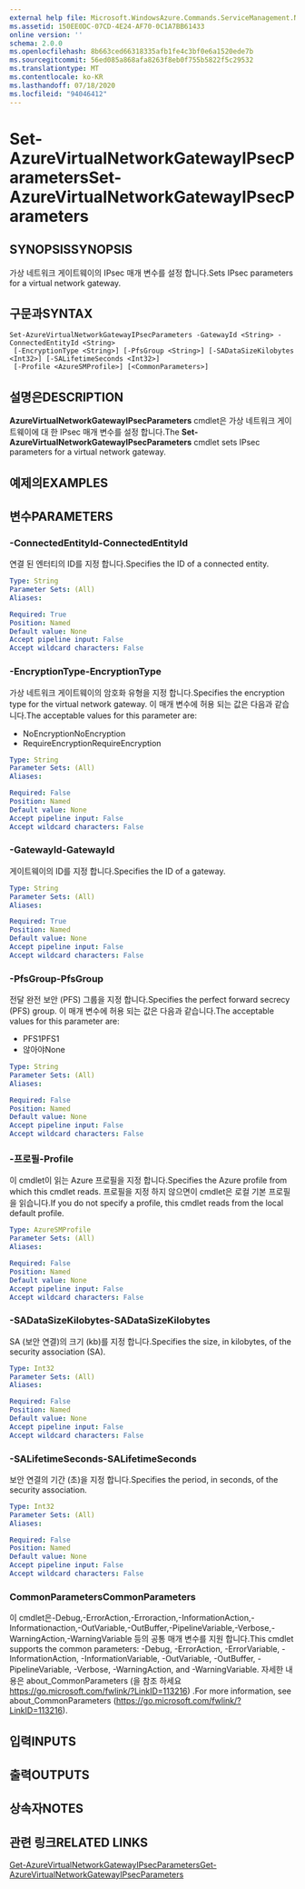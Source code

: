 ```yaml
---
external help file: Microsoft.WindowsAzure.Commands.ServiceManagement.Network.dll-Help.xml
ms.assetid: 150EE0DC-07CD-4E24-AF70-0C1A7BB61433
online version: ''
schema: 2.0.0
ms.openlocfilehash: 8b663ced66318335afb1fe4c3bf0e6a1520ede7b
ms.sourcegitcommit: 56ed085a868afa8263f8eb0f755b5822f5c29532
ms.translationtype: MT
ms.contentlocale: ko-KR
ms.lasthandoff: 07/18/2020
ms.locfileid: "94046412"
---
```

# <span data-ttu-id="206f5-101">Set-AzureVirtualNetworkGatewayIPsecParameters</span><span class="sxs-lookup"><span data-stu-id="206f5-101">Set-AzureVirtualNetworkGatewayIPsecParameters</span></span>

## <span data-ttu-id="206f5-102">SYNOPSIS</span><span class="sxs-lookup"><span data-stu-id="206f5-102">SYNOPSIS</span></span>
<span data-ttu-id="206f5-103">가상 네트워크 게이트웨이의 IPsec 매개 변수를 설정 합니다.</span><span class="sxs-lookup"><span data-stu-id="206f5-103">Sets IPsec parameters for a virtual network gateway.</span></span>

## <span data-ttu-id="206f5-104">구문과</span><span class="sxs-lookup"><span data-stu-id="206f5-104">SYNTAX</span></span>

```
Set-AzureVirtualNetworkGatewayIPsecParameters -GatewayId <String> -ConnectedEntityId <String>
 [-EncryptionType <String>] [-PfsGroup <String>] [-SADataSizeKilobytes <Int32>] [-SALifetimeSeconds <Int32>]
 [-Profile <AzureSMProfile>] [<CommonParameters>]
```

## <span data-ttu-id="206f5-105">설명은</span><span class="sxs-lookup"><span data-stu-id="206f5-105">DESCRIPTION</span></span>
<span data-ttu-id="206f5-106">**AzureVirtualNetworkGatewayIPsecParameters** cmdlet은 가상 네트워크 게이트웨이에 대 한 IPsec 매개 변수를 설정 합니다.</span><span class="sxs-lookup"><span data-stu-id="206f5-106">The **Set-AzureVirtualNetworkGatewayIPsecParameters** cmdlet sets IPsec parameters for a virtual network gateway.</span></span>

## <span data-ttu-id="206f5-107">예제의</span><span class="sxs-lookup"><span data-stu-id="206f5-107">EXAMPLES</span></span>

## <span data-ttu-id="206f5-108">변수</span><span class="sxs-lookup"><span data-stu-id="206f5-108">PARAMETERS</span></span>

### <span data-ttu-id="206f5-109">-ConnectedEntityId</span><span class="sxs-lookup"><span data-stu-id="206f5-109">-ConnectedEntityId</span></span>
<span data-ttu-id="206f5-110">연결 된 엔터티의 ID를 지정 합니다.</span><span class="sxs-lookup"><span data-stu-id="206f5-110">Specifies the ID of a connected entity.</span></span>

```yaml
Type: String
Parameter Sets: (All)
Aliases: 

Required: True
Position: Named
Default value: None
Accept pipeline input: False
Accept wildcard characters: False
```

### <span data-ttu-id="206f5-111">-EncryptionType</span><span class="sxs-lookup"><span data-stu-id="206f5-111">-EncryptionType</span></span>
<span data-ttu-id="206f5-112">가상 네트워크 게이트웨이의 암호화 유형을 지정 합니다.</span><span class="sxs-lookup"><span data-stu-id="206f5-112">Specifies the encryption type for the virtual network gateway.</span></span>
<span data-ttu-id="206f5-113">이 매개 변수에 허용 되는 값은 다음과 같습니다.</span><span class="sxs-lookup"><span data-stu-id="206f5-113">The acceptable values for this parameter are:</span></span>

- <span data-ttu-id="206f5-114">NoEncryption</span><span class="sxs-lookup"><span data-stu-id="206f5-114">NoEncryption</span></span>
- <span data-ttu-id="206f5-115">RequireEncryption</span><span class="sxs-lookup"><span data-stu-id="206f5-115">RequireEncryption</span></span>

```yaml
Type: String
Parameter Sets: (All)
Aliases: 

Required: False
Position: Named
Default value: None
Accept pipeline input: False
Accept wildcard characters: False
```

### <span data-ttu-id="206f5-116">-GatewayId</span><span class="sxs-lookup"><span data-stu-id="206f5-116">-GatewayId</span></span>
<span data-ttu-id="206f5-117">게이트웨이의 ID를 지정 합니다.</span><span class="sxs-lookup"><span data-stu-id="206f5-117">Specifies the ID of a gateway.</span></span>

```yaml
Type: String
Parameter Sets: (All)
Aliases: 

Required: True
Position: Named
Default value: None
Accept pipeline input: False
Accept wildcard characters: False
```

### <span data-ttu-id="206f5-118">-PfsGroup</span><span class="sxs-lookup"><span data-stu-id="206f5-118">-PfsGroup</span></span>
<span data-ttu-id="206f5-119">전달 완전 보안 (PFS) 그룹을 지정 합니다.</span><span class="sxs-lookup"><span data-stu-id="206f5-119">Specifies the perfect forward secrecy (PFS) group.</span></span>
<span data-ttu-id="206f5-120">이 매개 변수에 허용 되는 값은 다음과 같습니다.</span><span class="sxs-lookup"><span data-stu-id="206f5-120">The acceptable values for this parameter are:</span></span>

- <span data-ttu-id="206f5-121">PFS1</span><span class="sxs-lookup"><span data-stu-id="206f5-121">PFS1</span></span>
- <span data-ttu-id="206f5-122">않아야</span><span class="sxs-lookup"><span data-stu-id="206f5-122">None</span></span>

```yaml
Type: String
Parameter Sets: (All)
Aliases: 

Required: False
Position: Named
Default value: None
Accept pipeline input: False
Accept wildcard characters: False
```

### <span data-ttu-id="206f5-123">-프로필</span><span class="sxs-lookup"><span data-stu-id="206f5-123">-Profile</span></span>
<span data-ttu-id="206f5-124">이 cmdlet이 읽는 Azure 프로필을 지정 합니다.</span><span class="sxs-lookup"><span data-stu-id="206f5-124">Specifies the Azure profile from which this cmdlet reads.</span></span> <span data-ttu-id="206f5-125">프로필을 지정 하지 않으면이 cmdlet은 로컬 기본 프로필을 읽습니다.</span><span class="sxs-lookup"><span data-stu-id="206f5-125">If you do not specify a profile, this cmdlet reads from the local default profile.</span></span>

```yaml
Type: AzureSMProfile
Parameter Sets: (All)
Aliases: 

Required: False
Position: Named
Default value: None
Accept pipeline input: False
Accept wildcard characters: False
```

### <span data-ttu-id="206f5-126">-SADataSizeKilobytes</span><span class="sxs-lookup"><span data-stu-id="206f5-126">-SADataSizeKilobytes</span></span>
<span data-ttu-id="206f5-127">SA (보안 연결)의 크기 (kb)를 지정 합니다.</span><span class="sxs-lookup"><span data-stu-id="206f5-127">Specifies the size, in kilobytes, of the security association (SA).</span></span>

```yaml
Type: Int32
Parameter Sets: (All)
Aliases: 

Required: False
Position: Named
Default value: None
Accept pipeline input: False
Accept wildcard characters: False
```

### <span data-ttu-id="206f5-128">-SALifetimeSeconds</span><span class="sxs-lookup"><span data-stu-id="206f5-128">-SALifetimeSeconds</span></span>
<span data-ttu-id="206f5-129">보안 연결의 기간 (초)을 지정 합니다.</span><span class="sxs-lookup"><span data-stu-id="206f5-129">Specifies the period, in seconds, of the security association.</span></span>

```yaml
Type: Int32
Parameter Sets: (All)
Aliases: 

Required: False
Position: Named
Default value: None
Accept pipeline input: False
Accept wildcard characters: False
```

### <span data-ttu-id="206f5-130">CommonParameters</span><span class="sxs-lookup"><span data-stu-id="206f5-130">CommonParameters</span></span>
<span data-ttu-id="206f5-131">이 cmdlet은-Debug,-ErrorAction,-Erroraction,-InformationAction,-Informationaction,-OutVariable,-OutBuffer,-PipelineVariable,-Verbose,-WarningAction,-WarningVariable 등의 공통 매개 변수를 지원 합니다.</span><span class="sxs-lookup"><span data-stu-id="206f5-131">This cmdlet supports the common parameters: -Debug, -ErrorAction, -ErrorVariable, -InformationAction, -InformationVariable, -OutVariable, -OutBuffer, -PipelineVariable, -Verbose, -WarningAction, and -WarningVariable.</span></span> <span data-ttu-id="206f5-132">자세한 내용은 about_CommonParameters (을 참조 하세요 https://go.microsoft.com/fwlink/?LinkID=113216) .</span><span class="sxs-lookup"><span data-stu-id="206f5-132">For more information, see about_CommonParameters (https://go.microsoft.com/fwlink/?LinkID=113216).</span></span>

## <span data-ttu-id="206f5-133">입력</span><span class="sxs-lookup"><span data-stu-id="206f5-133">INPUTS</span></span>

## <span data-ttu-id="206f5-134">출력</span><span class="sxs-lookup"><span data-stu-id="206f5-134">OUTPUTS</span></span>

## <span data-ttu-id="206f5-135">상속자</span><span class="sxs-lookup"><span data-stu-id="206f5-135">NOTES</span></span>

## <span data-ttu-id="206f5-136">관련 링크</span><span class="sxs-lookup"><span data-stu-id="206f5-136">RELATED LINKS</span></span>

[<span data-ttu-id="206f5-137">Get-AzureVirtualNetworkGatewayIPsecParameters</span><span class="sxs-lookup"><span data-stu-id="206f5-137">Get-AzureVirtualNetworkGatewayIPsecParameters</span></span>](./Get-AzureVirtualNetworkGatewayIPsecParameters.md)


